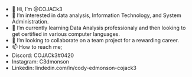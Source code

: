 - 👋 Hi, I’m @COJACk3
- 👀 I’m interested in data analysis, Information Technology, and System Administration.
- 🌱 I’m currently learning Data Analysis professionaly and then looking to get certified in various computer languages.
- 💞️ I’m looking to collaborate on a team project for a rewarding career.
- 📫 How to reach me;
-   Discord: COJACk3#0420
-   Instagram: C3dmonson
-   Linkedin: lindedin.com/in/cody-edmonson-cojack3

<!---
COJACk3/COJACk3 is a ✨ special ✨ repository because its `README.md` (this file) appears on your GitHub profile.
You can click the Preview link to take a look at your changes.
--->
